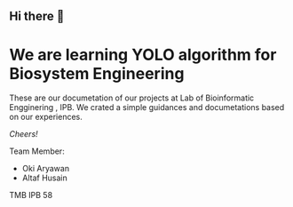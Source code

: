 ## Hi there 👋 
# We are learning YOLO algorithm for Biosystem Engineering

These are our documetation of our projects at Lab of Bioinformatic Engginering , IPB. We crated a simple guidances and documetations  based on our experiences.

*Cheers!*

Team Member:
- Oki Aryawan
- Altaf Husain

TMB IPB 58
